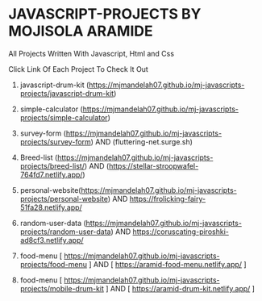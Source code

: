 # JAVASCRIPT-PROJECTS BY MOJISOLA ARAMIDE

All Projects Written With Javascript, Html and Css

Click Link Of Each Project To Check It Out

1. javascript-drum-kit (<https://mjmandelah07.github.io/mj-javascripts-projects/javascript-drum-kit>)
2. simple-calculator  (<https://mjmandelah07.github.io/mj-javascripts-projects/simple-calculator>)
3. survey-form (<https://mjmandelah07.github.io/mj-javascripts-projects/survey-form>) AND
                (fluttering-net.surge.sh)
4. Breed-list (<https://mjmandelah07.github.io/mj-javascripts-projects/breed-list/>) AND (<https://stellar-stroopwafel-764fd7.netlify.app/>)
5. personal-website(<https://mjmandelah07.github.io/mj-javascripts-projects/personal-website>) AND <https://frolicking-fairy-51fa28.netlify.app/>

6. random-user-data (<https://mjmandelah07.github.io/mj-javascripts-projects/random-user-data>) AND <https://coruscating-piroshki-ad8cf3.netlify.app/>

7. food-menu [ https://mjmandelah07.github.io/mj-javascripts-projects/food-menu ] AND [ https://aramid-food-menu.netlify.app/ ]
8. food-menu [ https://mjmandelah07.github.io/mj-javascripts-projects/mobile-drum-kit ] AND [ https://aramid-drum-kit.netlify.app/ ]
